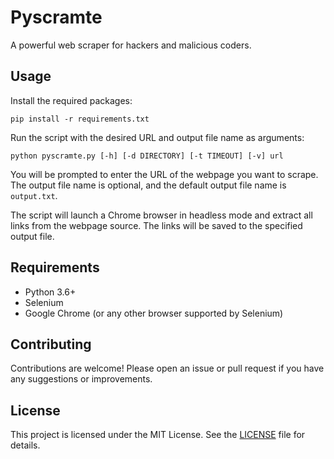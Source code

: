 <h1>Pyscramte</h1>

<p>A powerful web scraper for hackers and malicious coders.</p>

<h2>Usage</h2>

<p>Install the required packages:</p>

<pre><code class="language-bash">pip install -r requirements.txt
</code></pre>

<p>Run the script with the desired URL and output file name as arguments:</p>

<pre><code class="language-bash">python pyscramte.py [-h] [-d DIRECTORY] [-t TIMEOUT] [-v] url
</code></pre>

<p>You will be prompted to enter the URL of the webpage you want to scrape. The output file name is optional, and the default output file name is <code>output.txt</code>.</p>

<p>The script will launch a Chrome browser in headless mode and extract all links from the webpage source. The links will be saved to the specified output file.</p>

<h2>Requirements</h2>

<ul>
  <li>Python 3.6+</li>
  <li>Selenium</li>
  <li>Google Chrome (or any other browser supported by Selenium)</li>
</ul>

<h2>Contributing</h2>

<p>Contributions are welcome! Please open an issue or pull request if you have any suggestions or improvements.</p>

<h2>License</h2>

<p>This project is licensed under the MIT License. See the <a href="LICENSE">LICENSE</a> file for details.</p>
